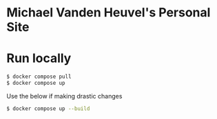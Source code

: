 # Michael Vanden Heuvel's Personal Site

# Run locally

```bash
$ docker compose pull
$ docker compose up
```

Use the below if making drastic changes

```bash
$ docker compose up --build
```
